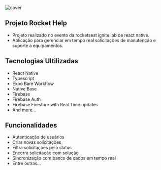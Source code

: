 ![cover](.github/cover.gif?style=flat)


## Projeto Rocket Help
- Projeto realizado no evento da rocketseat ignite lab de react native.
- Aplicação para gerenciar em tempo real solicitações de manutenção e suporte a equipamentos.


## Tecnologias Ultilizadas

- React Native
- Typescript
- Expo Bare Workflow
- Native Base
- Firebase
- Firebase Auth
- Firebase Firestore with Real Time updates
- And more...


## Funcionalidades

- Autenticação de usuários
- Criar novas solicitações
- Filtra solicitações pelo status
- Encerra solicitação com solução
- Sincronização com banco de dados em tempo real
- Entre outras...